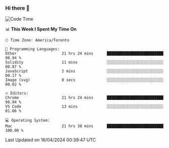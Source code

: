### Hi there 👋


<!--START_SECTION:waka-->
![Code Time](http://img.shields.io/badge/Code%20Time-1%2C857%20hrs%2034%20mins-blue)

📊 **This Week I Spent My Time On** 

```text
🕑︎ Time Zone: America/Toronto

💬 Programming Languages: 
Other                    21 hrs 24 mins      █████████████████████████   98.94 % 
Solidity                 11 mins             ░░░░░░░░░░░░░░░░░░░░░░░░░   00.87 % 
JavaScript               2 mins              ░░░░░░░░░░░░░░░░░░░░░░░░░   00.17 % 
Image (svg)              0 secs              ░░░░░░░░░░░░░░░░░░░░░░░░░   00.02 % 

🔥 Editors: 
Chrome                   21 hrs 24 mins      █████████████████████████   98.94 % 
VS Code                  13 mins             ░░░░░░░░░░░░░░░░░░░░░░░░░   01.06 % 

💻 Operating System: 
Mac                      21 hrs 38 mins      █████████████████████████   100.00 % 
```


 Last Updated on 16/04/2024 00:39:47 UTC
<!--END_SECTION:waka-->

<!--
**SillyPasty/SillyPasty** is a ✨ _special_ ✨ repository because its `README.md` (this file) appears on your GitHub profile.

Here are some ideas to get you started:

- 🔭 I’m currently working on ...
- 🌱 I’m currently learning ...
- 👯 I’m looking to collaborate on ...
- 🤔 I’m looking for help with ...
- 💬 Ask me about ...
- 📫 How to reach me: ...
- 😄 Pronouns: ...
- ⚡ Fun fact: ...
-->


